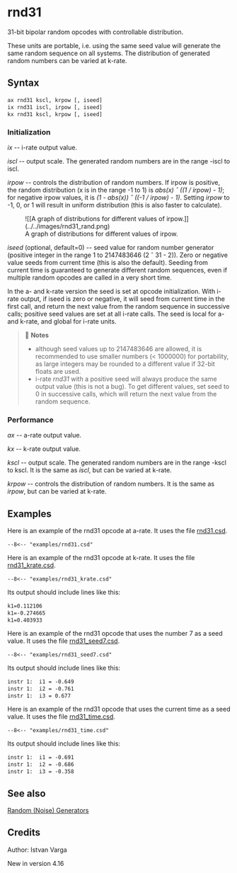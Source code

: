 <!--
id:rnd31
category:Signal Generators:Random (Noise) Generators
-->
# rnd31
31-bit bipolar random opcodes with controllable distribution.

These units are portable, i.e. using the same seed value will generate the same random sequence on all systems. The distribution of generated random numbers can be varied at k-rate.

## Syntax
``` csound-orc
ax rnd31 kscl, krpow [, iseed]
ix rnd31 iscl, irpow [, iseed]
kx rnd31 kscl, krpow [, iseed]
```

### Initialization

_ix_ -- i-rate output value.

_iscl_ -- output scale. The generated random numbers are in the range -iscl to iscl.

_irpow_ -- controls the distribution of random numbers. If irpow is positive, the random distribution (x is in the range -1 to 1) is _abs(x) &circ; ((1 / irpow) - 1)_; for negative irpow values, it is _(1 - abs(x)) &circ; ((-1 / irpow) - 1)_. Setting _irpow_ to -1, 0, or 1 will result in uniform distribution (this is also faster to calculate).

<figure markdown="span">
![[A graph of distributions for different values of irpow.]](../../images/rnd31_rand.png)
<figcaption>A graph of distributions for different values of irpow.</figcaption>
</figure>

_iseed_ (optional, default=0) -- seed value for random number generator (positive integer in the range 1 to 2147483646 (2 &circ; 31 - 2)). Zero or negative value seeds from current time (this is also the default). Seeding from current time is guaranteed to generate different random sequences, even if multiple random opcodes are called in a very short time.

In the a- and k-rate version the seed is set at opcode initialization. With i-rate output, if iseed is zero or negative, it will seed from current time in the first call, and return the next value from the random sequence in successive calls; positive seed values are set at all i-rate calls.  The seed is local for a- and k-rate, and global for i-rate units.

> :memo: **Notes**
>
> * although seed values up to 2147483646 are allowed, it is recommended to use smaller numbers (&lt; 1000000) for portability, as large integers may be rounded to a different value if 32-bit floats are used.
> * i-rate _rnd31_ with a positive seed will always produce the same output value (this is not a bug). To get different values, set seed to 0 in successive calls, which will return the next value from the random sequence.


### Performance

_ax_ -- a-rate output value.

_kx_ -- k-rate output value.

_kscl_ -- output scale. The generated random numbers are in the range -kscl to kscl. It is the same as _iscl_, but can be varied at k-rate.

_krpow_ -- controls the distribution of random numbers. It is the same as _irpow_, but can be varied at k-rate.

## Examples

Here is an example of the rnd31 opcode at a-rate. It uses the file [rnd31.csd](../../examples/rnd31.csd).

``` csound-orc title="An example of the rnd31 opcode at a-rate." linenums="1"
--8<-- "examples/rnd31.csd"
```

Here is an example of the rnd31 opcode at k-rate. It uses the file [rnd31_krate.csd](../../examples/rnd31_krate.csd).

``` csound-orc title="An example of the rnd31 opcode at k-rate." linenums="1"
--8<-- "examples/rnd31_krate.csd"
```

Its output should include lines like this:

```
k1=0.112106
k1=-0.274665
k1=0.403933
```

Here is an example of the rnd31 opcode that uses the number 7 as a seed value. It uses the file [rnd31_seed7.csd](../../examples/rnd31_seed7.csd).

``` csound-orc title="An example of the rnd31 opcode that uses the number 7 as a seed value." linenums="1"
--8<-- "examples/rnd31_seed7.csd"
```

Its output should include lines like this:

```
instr 1:  i1 = -0.649
instr 1:  i2 = -0.761
instr 1:  i3 = 0.677
```

Here is an example of the rnd31 opcode that uses the current time as a seed value. It uses the file [rnd31_time.csd](../../examples/rnd31_time.csd).

``` csound-orc title="An example of the rnd31 opcode that uses the current time as a seed value." linenums="1"
--8<-- "examples/rnd31_time.csd"
```

Its output should include lines like this:

```
instr 1:  i1 = -0.691
instr 1:  i2 = -0.686
instr 1:  i3 = -0.358
```

## See also

[Random (Noise) Generators](../../siggen/random)

## Credits

Author: Istvan Varga

New in version 4.16
